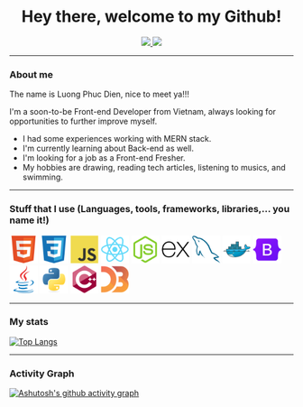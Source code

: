 

<div id='header' align='center'>
  <h1>Hey there, welcome to my Github!</h1>
  <div id='badges'>
    <a href='https://www.linkedin.com/in/luongphucdieninfo/'>
      <img src='https://img.shields.io/badge/LinkedIn-blue?logo=linkedin&logoColor=white&style=flat-square'/>
    </a>
    <a href='https://www.facebook.com/luongphucdienwork'>
      <img src='https://img.shields.io/badge/Facebook-4267B2?logo=facebook&logoColor=white&style=flat-square'/>
    </a>
  </div>
</div>

---

### About me
The name is Luong Phuc Dien, nice to meet ya!!!

I'm a soon-to-be Front-end Developer from Vietnam, always looking for opportunities to further improve myself.

+ I had some experiences working with MERN stack.
+ I'm currently learning about Back-end as well.
+ I'm looking for a job as a Front-end Fresher.
+ My hobbies are drawing, reading tech articles, listening to musics, and swimming.

---

### Stuff that I use (Languages, tools, frameworks, libraries,... you name it!)
<div id='utilities'>
  <img src='https://github.com/devicons/devicon/blob/master/icons/html5/html5-original.svg' width='50' height='50' title='HTML' alt='HTML'/>
  <img src='https://github.com/devicons/devicon/blob/master/icons/css3/css3-original.svg' width='50' height='50' title='CSS' alt='CSS'/>
  <img src='https://github.com/devicons/devicon/blob/master/icons/javascript/javascript-original.svg' width='50' height='50' title='JavaScript' alt='JavaScript'/>
  <img src='https://github.com/devicons/devicon/blob/master/icons/react/react-original.svg' width='50' height='50' title='ReactJS' alt='ReactJS'/>
  <img src='https://github.com/devicons/devicon/blob/master/icons/nodejs/nodejs-original.svg' width='50' height='50' title='NodeJS' alt='NodeJS'/>
  <img src='https://github.com/devicons/devicon/blob/master/icons/express/express-original.svg' width='50' height='50' title='ExpressJS' alt='ExpressJS'/>
  <img src='https://github.com/devicons/devicon/blob/master/icons/mysql/mysql-original.svg' width='50' height='50' title='MySQL' alt='MySQL'/>
  <img src='https://github.com/devicons/devicon/blob/master/icons/docker/docker-original.svg' width='50' height='50' title='Docker' alt='Docker'/>
  <img src='https://github.com/devicons/devicon/blob/master/icons/bootstrap/bootstrap-original.svg' width='50' height='50' title='Bootstrap' alt='Bootstrap'/>
  <img src='https://github.com/devicons/devicon/blob/master/icons/java/java-original.svg' width='50' height='50' title='Java' alt='Java'/>
  <img src='https://github.com/devicons/devicon/blob/master/icons/python/python-original.svg' width='50' height='50' title='Python' alt='Python'/>
  <img src='https://github.com/devicons/devicon/blob/master/icons/cplusplus/cplusplus-original.svg' width='50' height='50' title='C++' alt='C++'/>
  <img src='https://github.com/devicons/devicon/blob/master/icons/d3js/d3js-original.svg' width='50' height='50' title='D3.js' alt='D3.js'/>
  
  
</div>

---

### My stats

[![Top Langs](https://github-readme-stats.vercel.app/api/top-langs/?username=luongphucdien&theme=nord)](https://github.com/anuraghazra/github-readme-stats)

---

### Activity Graph

[![Ashutosh's github activity graph](https://activity-graph.herokuapp.com/graph?username=luongphucdien&theme=nord)](https://github.com/ashutosh00710/github-readme-activity-graph)
<!--
**luongphucdien/luongphucdien** is a ✨ _special_ ✨ repository because its `README.md` (this file) appears on your GitHub profile.

Here are some ideas to get you started:

- 🔭 I’m currently working on ...
- 🌱 I’m currently learning ...
- 👯 I’m looking to collaborate on ...
- 🤔 I’m looking for help with ...
- 💬 Ask me about ...
- 📫 How to reach me: ...
- 😄 Pronouns: ...
- ⚡ Fun fact: ...
-->
